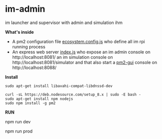 # im-admin
im launcher and supervisor with admin and simulation ihm

**What's inside**
* A pm2 configuration file [ecosystem.config.js](ecosystem.config.js) who define all im rpi running process
* An express web server [index.js](index.js) who expose an im admin console on http://localhost:8081/ an im simulation console on http://localhost:8081/simulator and that also start a [pm2-gui](https://github.com/Tjatse/pm2-gui) console on http://localhost:8088/


**Install**
```
sudo apt-get install libavahi-compat-libdnssd-dev

curl -sL https://deb.nodesource.com/setup_8.x | sudo -E bash -
sudo apt-get install npm nodejs
sudo npm install -g pm2
```

**RUN**

npm run dev

npm run prod
